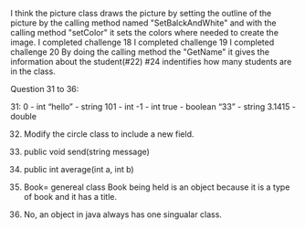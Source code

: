 I think the picture class draws the picture by setting the outline of the picture by the calling method named "SetBalckAndWhite" and with the calling method "setColor" it sets the colors where needed to create the image.
I completed challenge 18
I completed challenge 19
I completed challenge 20
By doing the calling method the "GetName" it gives the information about the student(#22)
#24 indentifies how many students are in the class.

Question 31 to 36:

31: 0 - int
    “hello” - string
    101 - int
    -1 - int
    true - boolean
    “33” - string
    3.1415 - double

32. Modify the circle class to include a new field.

33. public void send(string message)

34. public int average(int a, int b)

35. Book= genereal class
    Book being held is an object because it is a type of book and it has a title.

36. No, an object in java always has one singualar class.
